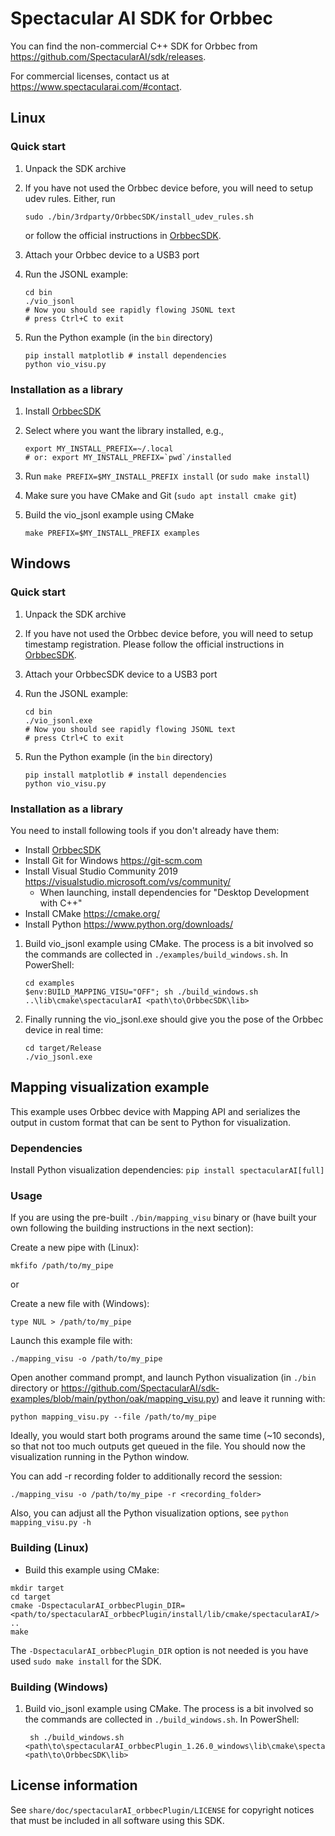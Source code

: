 # Spectacular AI SDK for Orbbec

You can find the non-commercial C++ SDK for Orbbec from https://github.com/SpectacularAI/sdk/releases.

For commercial licenses, contact us at https://www.spectacularai.com/#contact.

## Linux

### Quick start

 1. Unpack the SDK archive
 2. If you have not used the Orbbec device before, you will need to setup udev rules. Either, run

        sudo ./bin/3rdparty/OrbbecSDK/install_udev_rules.sh

    or follow the official instructions in [OrbbecSDK](https://github.com/orbbec/OrbbecSDK?tab=readme-ov-file#environment-setup).
 3. Attach your Orbbec device to a USB3 port
 4. Run the JSONL example:

        cd bin
        ./vio_jsonl
        # Now you should see rapidly flowing JSONL text
        # press Ctrl+C to exit

 5. Run the Python example (in the `bin` directory)

        pip install matplotlib # install dependencies
        python vio_visu.py

### Installation as a library

 1. Install [OrbbecSDK](https://github.com/orbbec/OrbbecSDK)
 2. Select where you want the library installed, e.g.,

        export MY_INSTALL_PREFIX=~/.local
        # or: export MY_INSTALL_PREFIX=`pwd`/installed

 3. Run `make PREFIX=$MY_INSTALL_PREFIX install` (or `sudo make install`)
 4. Make sure you have CMake and Git (`sudo apt install cmake git`)
 5. Build the vio_jsonl example using CMake

        make PREFIX=$MY_INSTALL_PREFIX examples

## Windows

### Quick start

 1. Unpack the SDK archive
 2. If you have not used the Orbbec device before, you will need to setup timestamp registration. Please follow the official instructions in [OrbbecSDK](https://github.com/orbbec/OrbbecSDK?tab=readme-ov-file#environment-setup).
 3. Attach your OrbbecSDK device to a USB3 port
 4. Run the JSONL example:

        cd bin
        ./vio_jsonl.exe
        # Now you should see rapidly flowing JSONL text
        # press Ctrl+C to exit

 5. Run the Python example (in the `bin` directory)

        pip install matplotlib # install dependencies
        python vio_visu.py

### Installation as a library

You need to install following tools if you don't already have them:
* Install [OrbbecSDK](https://github.com/orbbec/OrbbecSDK)
* Install Git for Windows https://git-scm.com
* Install Visual Studio Community 2019 https://visualstudio.microsoft.com/vs/community/
  * When launching, install dependencies for "Desktop Development with C++"
* Install CMake https://cmake.org/
* Install Python https://www.python.org/downloads/

 1. Build vio_jsonl example using CMake. The process is a bit involved so the commands are collected in `./examples/build_windows.sh`. In PowerShell:

        cd examples
        $env:BUILD_MAPPING_VISU="OFF"; sh ./build_windows.sh ..\lib\cmake\spectacularAI <path\to\OrbbecSDK\lib>

 2. Finally running the vio_jsonl.exe should give you the pose of the Orbbec device in real time:

        cd target/Release
        ./vio_jsonl.exe

## Mapping visualization example

This example uses Orbbec device with Mapping API and serializes the output in custom format that can be sent to Python for visualization.

### Dependencies

Install Python visualization dependencies:
`pip install spectacularAI[full]`

### Usage

If you are using the pre-built `./bin/mapping_visu` binary or (have built your own following the building instructions in the next section):

Create a new pipe with (Linux):
```
mkfifo /path/to/my_pipe
```

or

Create a new file with (Windows):
```
type NUL > /path/to/my_pipe
```

Launch this example file with:
```
./mapping_visu -o /path/to/my_pipe
```

Open another command prompt, and launch Python visualization (in `./bin` directory or https://github.com/SpectacularAI/sdk-examples/blob/main/python/oak/mapping_visu.py) and leave it running with:
```
python mapping_visu.py --file /path/to/my_pipe
```

Ideally, you would start both programs around the same time (~10 seconds), so that not too much outputs get queued in the file.
You should now the visualization running in the Python window.

You can add -r recording folder to additionally record the session:
```
./mapping_visu -o /path/to/my_pipe -r <recording_folder>
```

Also, you can adjust all the Python visualization options, see `python mapping_visu.py -h`

### Building (Linux)

* Build this example using CMake:

```
mkdir target
cd target
cmake -DspectacularAI_orbbecPlugin_DIR=<path/to/spectacularAI_orbbecPlugin/install/lib/cmake/spectacularAI/> ..
make
```

The `-DspectacularAI_orbbecPlugin_DIR` option is not needed is you have used `sudo make install` for the SDK.

### Building (Windows)

1. Build vio_jsonl example using CMake. The process is a bit involved so the commands are collected in `./build_windows.sh`. In PowerShell:

        sh ./build_windows.sh <path\to\spectacularAI_orbbecPlugin_1.26.0_windows\lib\cmake\spectacularAI> <path\to\OrbbecSDK\lib>

## License information

See `share/doc/spectacularAI_orbbecPlugin/LICENSE` for copyright notices
that must be included in all software using this SDK.
